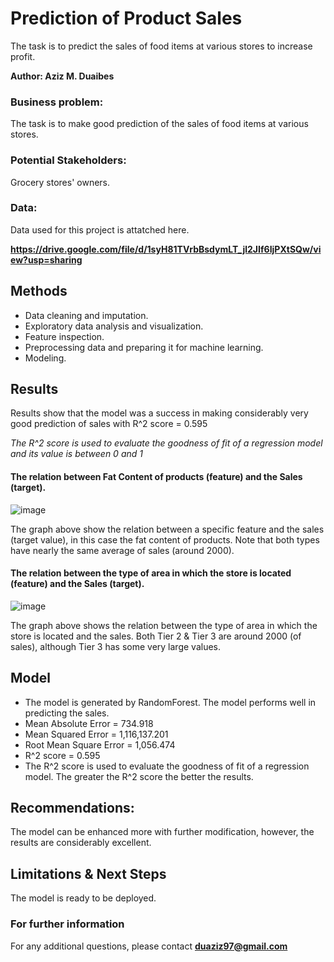# Prediction of Product Sales
The task is to predict the sales of food items at various stores to increase profit.

**Author: Aziz M. Duaibes**

### Business problem:
The task is to make good prediction of the sales of food items at various stores.

### Potential Stakeholders:
Grocery stores' owners.

### Data:
Data used for this project is attatched here.

**https://drive.google.com/file/d/1syH81TVrbBsdymLT_jl2JIf6IjPXtSQw/view?usp=sharing**


## Methods
- Data cleaning and imputation.
- Exploratory data analysis and visualization.
- Feature inspection.
- Preprocessing data and preparing it for machine learning.
- Modeling.

## Results
Results show that the model was a success in making considerably very good prediction of sales with R^2 score = 0.595

*The R^2 score is used to evaluate the goodness of fit of a regression model and its value is between 0 and 1*

#### The relation between Fat Content of products (feature) and the Sales (target).
![image](https://github.com/amd3897/Prediction-of-Product-Sales/assets/145266280/40fe3378-ffbe-4f54-818c-50e345338bf9)

The graph above show the relation between a specific feature and the sales (target value), in this case the fat content of products. Note that both types have nearly the same average of sales (around 2000).

#### The relation between the type of area in which the store is located (feature) and the Sales (target).
![image](https://github.com/amd3897/Prediction-of-Product-Sales/assets/145266280/298381cc-f47c-4255-95ef-dc2f997a5c0b)

The graph above shows the relation between the type of area in which the store is located and the sales. Both Tier 2 & Tier 3 are around 2000 (of sales), although Tier 3 has some very large values.


## Model
- The model is generated by RandomForest. The model performs well in predicting the sales.
- Mean Absolute Error = 734.918
- Mean Squared Error = 1,116,137.201
- Root Mean Square Error = 1,056.474
- R^2 score = 0.595
- The R^2 score is used to evaluate the goodness of fit of a regression model. The greater the R^2 score the better the results.


## Recommendations:
The model can be enhanced more with further modification, however, the results are considerably excellent.


## Limitations & Next Steps
The model is ready to be deployed.


### For further information
For any additional questions, please contact **duaziz97@gmail.com**
